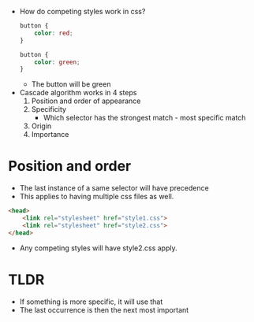 * How do competing styles work in css?
    ```css
    button {
        color: red;
    }

    button {
        color: green;
    }
    ```
    * The button will be green
* Cascade algorithm works in 4 steps
    1. Position and order of appearance
    2. Specificity
       * Which selector has the strongest match - most specific match
    3. Origin
    4. Importance

# Position and order
* The last instance of a same selector will have precedence
* This applies to having multiple css files as well.

```html
<head>
    <link rel="stylesheet" href="style1.css">
    <link rel="stylesheet" href="style2.css">
</head>
```
* Any competing styles will have style2.css apply.



# TLDR
* If something is more specific, it will use that
* The last occurrence is then the next most important